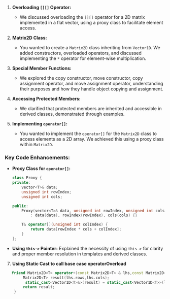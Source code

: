 1. **Overloading `[][]` Operator:**
   - We discussed overloading the `[][]` operator for a 2D matrix implemented in a flat vector, using a proxy class to facilitate element access.

3. **Matrix2D Class:**
   - You wanted to create a `Matrix2D` class inheriting from `Vector1D`. We added constructors, overloaded operators, and discussed implementing the `*` operator for element-wise multiplication.
   
4. **Special Member Functions:**
   - We explored the copy constructor, move constructor, copy assignment operator, and move assignment operator, understanding their purposes and how they handle object copying and assignment.
   
5. **Accessing Protected Members:**
   - We clarified that protected members are inherited and accessible in derived classes, demonstrated through examples.

6. **Implementing `operator[]`:**
   - You wanted to implement the `operator[]` for the `Matrix2D` class to access elements as a 2D array. We achieved this using a proxy class within `Matrix2D`.

### Key Code Enhancements:
- **Proxy Class for `operator[]`:**
  ```cpp
  class Proxy {
  private:
      vector<T>& data;
      unsigned int rowIndex;
      unsigned int cols;
  
  public:
      Proxy(vector<T>& data, unsigned int rowIndex, unsigned int cols)
          : data(data), rowIndex(rowIndex), cols(cols) {}
  
      T& operator[](unsigned int colIndex) {
          return data[rowIndex * cols + colIndex];
      }
  };
  ```

- **Using `this->` Pointer:**
  Explained the necessity of using `this->` for clarity and proper member resolution in templates and derived classes.

7. **Using Static Cast to call base case operatorOverload**
```Cpp
   friend Matrix2D<T> operator+(const Matrix2D<T> & lhs,const Matrix2D<T> & rhs){
        Matrix2D<T> result(lhs.rows,lhs.cols);
         static_cast<Vector1D<T>&>(result) = static_cast<Vector1D<T>>(lhs) + static_cast<Vector1D<T>>(rhs);
        return result;
    }
```